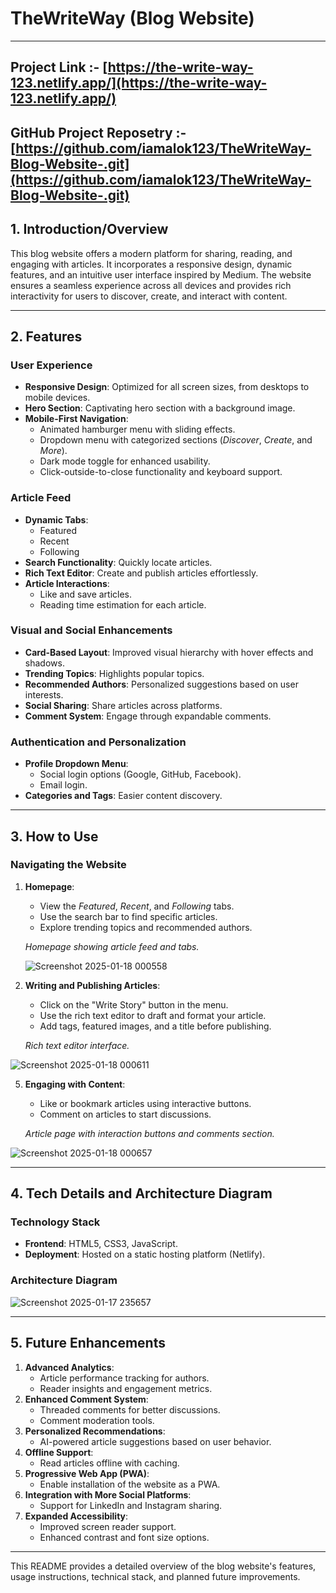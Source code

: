 # TheWriteWay (Blog Website)

---
Project Link :- [https://the-write-way-123.netlify.app/](https://the-write-way-123.netlify.app/)
---
GitHub Project Reposetry :- [https://github.com/iamalok123/TheWriteWay-Blog-Website-.git](https://github.com/iamalok123/TheWriteWay-Blog-Website-.git)
---

## 1. Introduction/Overview

This blog website offers a modern platform for sharing, reading, and engaging with articles. It incorporates a responsive design, dynamic features, and an intuitive user interface inspired by Medium. The website ensures a seamless experience across all devices and provides rich interactivity for users to discover, create, and interact with content.

---

## 2. Features

### User Experience

- **Responsive Design**: Optimized for all screen sizes, from desktops to mobile devices.
- **Hero Section**: Captivating hero section with a background image.
- **Mobile-First Navigation**:
    - Animated hamburger menu with sliding effects.
    - Dropdown menu with categorized sections (*Discover*, *Create*, and *More*).
    - Dark mode toggle for enhanced usability.
    - Click-outside-to-close functionality and keyboard support.

### Article Feed

- **Dynamic Tabs**:
    - Featured
    - Recent
    - Following
- **Search Functionality**: Quickly locate articles.
- **Rich Text Editor**: Create and publish articles effortlessly.
- **Article Interactions**:
    - Like and save articles.
    - Reading time estimation for each article.

### Visual and Social Enhancements

- **Card-Based Layout**: Improved visual hierarchy with hover effects and shadows.
- **Trending Topics**: Highlights popular topics.
- **Recommended Authors**: Personalized suggestions based on user interests.
- **Social Sharing**: Share articles across platforms.
- **Comment System**: Engage through expandable comments.

### Authentication and Personalization

- **Profile Dropdown Menu**:
    - Social login options (Google, GitHub, Facebook).
    - Email login.
- **Categories and Tags**: Easier content discovery.

---

## 3. How to Use

### Navigating the Website

1. **Homepage**:
    - View the *Featured*, *Recent*, and *Following* tabs.
    - Use the search bar to find specific articles.
    - Explore trending topics and recommended authors.
    
    *Homepage showing article feed and tabs.*


   ![Screenshot 2025-01-18 000558](https://github.com/user-attachments/assets/21baf274-f31f-40b4-a517-9ac6ab1dcfd8)

   
    
3. **Writing and Publishing Articles**:
    - Click on the "Write Story" button in the menu.
    - Use the rich text editor to draft and format your article.
    - Add tags, featured images, and a title before publishing.
    
    *Rich text editor interface.*


![Screenshot 2025-01-18 000611](https://github.com/user-attachments/assets/2bf75a8f-9a01-4f5c-9661-4db5bdab89bb)


   
    
5. **Engaging with Content**:
    - Like or bookmark articles using interactive buttons.
    - Comment on articles to start discussions.
    
    *Article page with interaction buttons and comments section.*
    


![Screenshot 2025-01-18 000657](https://github.com/user-attachments/assets/da04c42c-d8cf-41fd-884c-858bf7f9aab8)




---

## 4. Tech Details and Architecture Diagram

### Technology Stack

- **Frontend**: HTML5, CSS3, JavaScript.
- **Deployment**: Hosted on a static hosting platform (Netlify).

### Architecture Diagram




![Screenshot 2025-01-17 235657](https://github.com/user-attachments/assets/455cde5a-3ed6-4dc2-9172-10c9d078e95c)






---

## 5. Future Enhancements

1. **Advanced Analytics**:
    - Article performance tracking for authors.
    - Reader insights and engagement metrics.
2. **Enhanced Comment System**:
    - Threaded comments for better discussions.
    - Comment moderation tools.
3. **Personalized Recommendations**:
    - AI-powered article suggestions based on user behavior.
4. **Offline Support**:
    - Read articles offline with caching.
5. **Progressive Web App (PWA)**:
    - Enable installation of the website as a PWA.
6. **Integration with More Social Platforms**:
    - Support for LinkedIn and Instagram sharing.
7. **Expanded Accessibility**:
    - Improved screen reader support.
    - Enhanced contrast and font size options.

---

This README provides a detailed overview of the blog website's features, usage instructions, technical stack, and planned future improvements.
